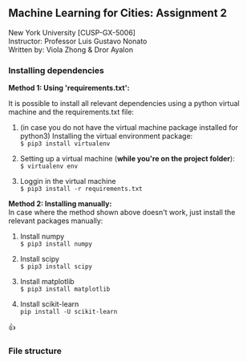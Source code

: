 
## Machine Learning for Cities: Assignment 2
New York University [CUSP-GX-5006]  
Instructor: Professor Luis Gustavo Nonato  
Written by: Viola Zhong & Dror Ayalon

### Installing dependencies  
**Method 1: Using 'requirements.txt':**

It is possible to install all relevant dependencies using a python virtual machine and the requirements.txt file:

1. (in case you do not have the virtual machine package installed for python3) Installing the virtual environment package:  
``$ pip3 install virtualenv``

1. Setting up a virtual machine (**while you're on the project folder**):  
``$ virtualenv env``

1. Loggin in the virtual machine  
``$ pip3 install -r requirements.txt``


**Method 2: Installing manually:**  
In case where the method shown above doesn't work, just install the relevant packages manually:

1. Install numpy  
``$ pip3 install numpy``

1. Install scipy  
``$ pip3 install scipy``

1. Install matplotlib  
``$ pip3 install matplotlib``

1. Install scikit-learn  
``pip install -U scikit-learn``  

👍

### File structure
